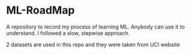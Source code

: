 # ML-RoadMap
A repository to record my process of learning ML. Anybody can use it to understand. I followed a slow, stepwise approach.

2 datasets are used in this repo and they were taken from UCI website
